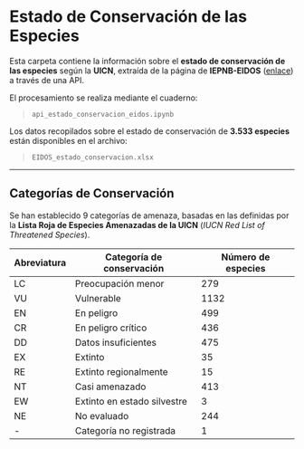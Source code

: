 # Estado de Conservación de las Especies 

Esta carpeta contiene la información sobre el **estado de conservación de las especies** según la **UICN**, extraída de la página de **IEPNB-EIDOS**  ([enlace](https://iepnb.gob.es/areas-tematicas/especies-silvestres/eidos)) a través de una API.

El procesamiento se realiza mediante el cuaderno:

> `api_estado_conservacion_eidos.ipynb`

Los datos recopilados sobre el estado de conservación de **3.533 especies** están disponibles en el archivo:

> `EIDOS_estado_conservacion.xlsx`

---

## Categorías de Conservación

Se han establecido 9 categorías de amenaza, basadas en las definidas por la **Lista Roja de Especies Amenazadas de la UICN** (*IUCN Red List of Threatened Species*).

| Abreviatura | Categoría de conservación         | Número de especies |
|-------------|-----------------------------------|---------------------|
| LC          | Preocupación menor                | 279                 |
| VU          | Vulnerable                        | 1132                |
| EN          | En peligro                        | 499                 |
| CR          | En peligro crítico                | 436                 |
| DD          | Datos insuficientes               | 475                 |
| EX          | Extinto                           | 35                  |
| RE          | Extinto regionalmente             | 15                  |
| NT          | Casi amenazado                    | 413                 |
| EW          | Extinto en estado silvestre       | 3                   |
| NE          | No evaluado                       | 244                 |
| -           | Categoría no registrada           | 1                   |
